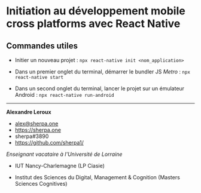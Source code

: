 # Initiation au développement mobile cross platforms avec React Native

## Commandes utiles

- Initier un nouveau projet :
`npx react-native init <nom_application>`

- Dans un premier onglet du terminal, démarrer le bundler JS _Metro_ :
`npx react-native start`

- Dans un second onglet du terminal, lancer le projet sur un émulateur Android :
`npx react-native run-android`

---

__Alexandre Leroux__

- alex@sherpa.one
- https://sherpa.one
- sherpa#3890
- https://github.com/sherpa1/

_Enseignant vacataire à l'Université de Lorraine_

- IUT Nancy-Charlemagne (LP Ciasie)

- Institut des Sciences du Digital, Management & Cognition (Masters Sciences Cognitives)